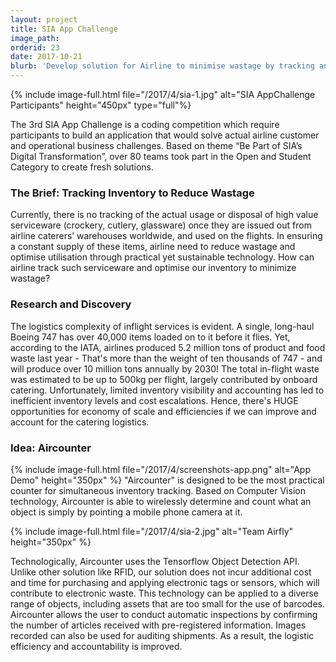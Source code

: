 ```yaml
---
layout: project
title: SIA App Challenge
image_path: 
orderid: 23
date: 2017-10-21
blurb: 'Develop solution for Airline to minimise wastage by tracking and optimising serviceware inventory'
---
```

{% include image-full.html file="/2017/4/sia-1.jpg" alt="SIA AppChallenge Participants" height="450px" type="full"%}
<p class='sublead'>The 3rd SIA App Challenge is a coding competition which require participants to build an application that would solve actual airline customer and operational business challenges. Based on theme “Be Part of SIA’s Digital Transformation”, over 80 teams took part in the Open and Student Category to create fresh solutions.</p> 
<!--more-->

### The Brief: Tracking Inventory to Reduce Wastage
Currently, there is no tracking of the actual usage or disposal of high value serviceware (crockery, cutlery, glassware) once they are issued out from airline caterers’ warehouses worldwide, and used on the flights. In ensuring a constant supply of these items, airline need to reduce wastage and optimise utilisation through practical yet sustainable technology. How can airline track such serviceware and optimise our inventory to minimize wastage?

### Research and Discovery
The logistics complexity of inflight services is evident. A single, long-haul Boeing 747 has over 40,000 items loaded on to it before it flies. Yet, according to the IATA, airlines produced 5.2 million tons of product and food waste last year - That's more than the weight of ten thousands of 747 - and will produce over 10 million tons annually by 2030! The total in-flight waste was estimated to be up to 500kg per flight, largely contributed by onboard catering. Unfortunately, limited  inventory visibility and accounting has led to inefficient inventory levels and cost escalations. Hence, there's HUGE opportunities for economy of scale and efficiencies if we can improve and account for the catering logistics. 

### Idea: Aircounter
{% include image-full.html file="/2017/4/screenshots-app.png" alt="App Demo" height="350px" %}
"Aircounter" is designed to be the most practical counter for simultaneous inventory tracking. Based on Computer Vision technology, Aircounter is able to wirelessly determine and count what an object is simply by pointing a mobile phone camera at it. 

{% include image-full.html file="/2017/4/sia-2.jpg" alt="Team Airfly" height="350px" %}

Technologically, Aircounter uses the Tensorflow Object Detection API. Unlike other solution like RFID, our solution does not incur additional cost and time for purchasing and applying electronic tags or sensors, which will contribute to electronic waste. This technology can be applied to a diverse range of objects, including assets that are too small for the use of barcodes. Aircounter allows the user to conduct automatic inspections by confirming the number of articles received with pre-registered information. Images recorded can also be used for auditing shipments. As a result, the logistic efficiency and accountability is improved.


